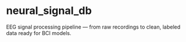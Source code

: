 # neural_signal_db
EEG signal processing pipeline — from raw recordings to clean, labeled data ready for BCI models.
